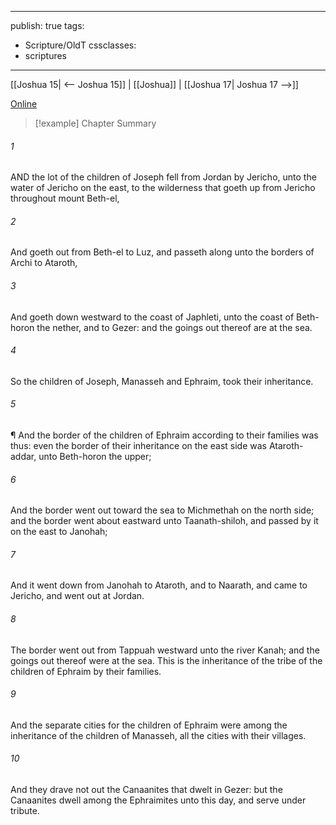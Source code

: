 

---
publish: true
tags:
  - Scripture/OldT
cssclasses:
  - scriptures
---
[[Joshua 15| <-- Joshua 15]] | [[Joshua]] | [[Joshua 17| Joshua 17 -->]]

[Online](https://churchofjesuschrist.org/study/scriptures/ot/josh/16?lang=eng)

>[!example] Chapter Summary
>
###### 1
AND the lot of the children of Joseph fell from Jordan by Jericho, unto the water of Jericho on the east, to the wilderness that goeth up from Jericho throughout mount Beth-el,
###### 2
And goeth out from Beth-el to Luz, and passeth along unto the borders of Archi to Ataroth,
###### 3
And goeth down westward to the coast of Japhleti, unto the coast of Beth-horon the nether, and to Gezer: and the goings out thereof are at the sea.
###### 4
So the children of Joseph, Manasseh and Ephraim, took their inheritance.
###### 5
¶ And the border of the children of Ephraim according to their families was thus: even the border of their inheritance on the east side was Ataroth-addar, unto Beth-horon the upper;
###### 6
And the border went out toward the sea to Michmethah on the north side; and the border went about eastward unto Taanath-shiloh, and passed by it on the east to Janohah;
###### 7
And it went down from Janohah to Ataroth, and to Naarath, and came to Jericho, and went out at Jordan.
###### 8
The border went out from Tappuah westward unto the river Kanah; and the goings out thereof were at the sea.  This is the inheritance of the tribe of the children of Ephraim by their families.
###### 9
And the separate cities for the children of Ephraim were among the inheritance of the children of Manasseh, all the cities with their villages.
###### 10
And they drave not out the Canaanites that dwelt in Gezer: but the Canaanites dwell among the Ephraimites unto this day, and serve under tribute.



